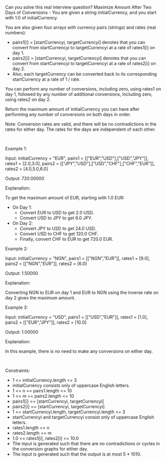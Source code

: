 Can you solve this real interview question? Maximize Amount After Two Days of Conversions - You are given a string initialCurrency, and you start with 1.0 of initialCurrency.

You are also given four arrays with currency pairs (strings) and rates (real numbers):

 * pairs1[i] = [startCurrencyi, targetCurrencyi] denotes that you can convert from startCurrencyi to targetCurrencyi at a rate of rates1[i] on day 1.
 * pairs2[i] = [startCurrencyi, targetCurrencyi] denotes that you can convert from startCurrencyi to targetCurrencyi at a rate of rates2[i] on day 2.
 * Also, each targetCurrency can be converted back to its corresponding startCurrency at a rate of 1 / rate.

You can perform any number of conversions, including zero, using rates1 on day 1, followed by any number of additional conversions, including zero, using rates2 on day 2.

Return the maximum amount of initialCurrency you can have after performing any number of conversions on both days in order.

Note: Conversion rates are valid, and there will be no contradictions in the rates for either day. The rates for the days are independent of each other.

 

Example 1:

Input: initialCurrency = "EUR", pairs1 = [["EUR","USD"],["USD","JPY"]], rates1 = [2.0,3.0], pairs2 = [["JPY","USD"],["USD","CHF"],["CHF","EUR"]], rates2 = [4.0,5.0,6.0]

Output: 720.00000

Explanation:

To get the maximum amount of EUR, starting with 1.0 EUR:

 * On Day 1:
   * Convert EUR to USD to get 2.0 USD.
   * Convert USD to JPY to get 6.0 JPY.
 * On Day 2:
   * Convert JPY to USD to get 24.0 USD.
   * Convert USD to CHF to get 120.0 CHF.
   * Finally, convert CHF to EUR to get 720.0 EUR.

Example 2:

Input: initialCurrency = "NGN", pairs1 = [["NGN","EUR"]], rates1 = [9.0], pairs2 = [["NGN","EUR"]], rates2 = [6.0]

Output: 1.50000

Explanation:

Converting NGN to EUR on day 1 and EUR to NGN using the inverse rate on day 2 gives the maximum amount.

Example 3:

Input: initialCurrency = "USD", pairs1 = [["USD","EUR"]], rates1 = [1.0], pairs2 = [["EUR","JPY"]], rates2 = [10.0]

Output: 1.00000

Explanation:

In this example, there is no need to make any conversions on either day.

 

Constraints:

 * 1 <= initialCurrency.length <= 3
 * initialCurrency consists only of uppercase English letters.
 * 1 <= n == pairs1.length <= 10
 * 1 <= m == pairs2.length <= 10
 * pairs1[i] == [startCurrencyi, targetCurrencyi]
 * pairs2[i] == [startCurrencyi, targetCurrencyi]
 * 1 <= startCurrencyi.length, targetCurrencyi.length <= 3
 * startCurrencyi and targetCurrencyi consist only of uppercase English letters.
 * rates1.length == n
 * rates2.length == m
 * 1.0 <= rates1[i], rates2[i] <= 10.0
 * The input is generated such that there are no contradictions or cycles in the conversion graphs for either day.
 * The input is generated such that the output is at most 5 * 1010.